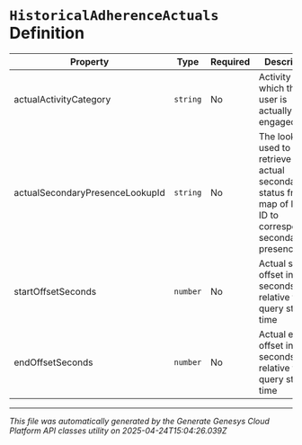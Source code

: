 # `HistoricalAdherenceActuals` Definition

| Property | Type | Required | Description |
|----------|------|----------|-------------|
| actualActivityCategory | `string` | No | Activity in which the user is actually engaged |
| actualSecondaryPresenceLookupId | `string` | No | The lookup ID used to retrieve the actual secondary status from map of lookup ID to corresponding secondary presence ID |
| startOffsetSeconds | `number` | No | Actual start offset in seconds relative to query start time |
| endOffsetSeconds | `number` | No | Actual end offset in seconds relative to query start time |

---

*This file was automatically generated by the Generate Genesys Cloud Platform API classes utility on 2025-04-24T15:04:26.039Z*
